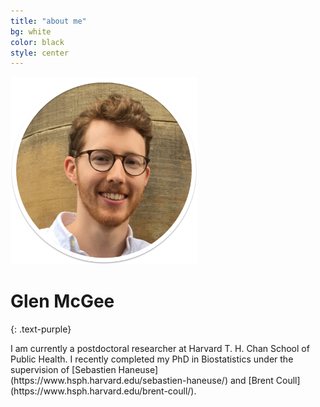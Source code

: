 ```yaml
---
title: "about me"
bg: white
color: black
style: center
---
```



<div class="row">
  <div class="col-md-6">
    <img src="img/headshot1sh.png" height="300px" width="300px">
      
   # Glen McGee
   {: .text-purple}

   <span class="fa-stack subtlecircle" style="font-size:25px; background:white">
    <i class="fa fa-circle fa-stack-2x text-white"></i>
    <a href="mailto:glen_mcgee@hsph.harvard.edu"><i class="fa fa-envelope fa-stack-1x text-black"></i></a>
   </span>
   <span class="fa-stack subtlecircle" style="font-size:25px; background:white">
    <i class="fa fa-circle fa-stack-2x text-white"></i>
    <a href="https://github.com/glenmcgee"><i class="fa fa-github fa-stack-1x text-black"></i></a>
   </span>
   <span class="fa-stack subtlecircle" style="font-size:25px; background:white">
    <i class="fa fa-circle fa-stack-2x text-white"></i>
    <a href="https://scholar.google.com/citations?user=Fe524GEAAAAJ&hl=en&oi=ao"><i class="fa fa-graduation-cap fa-stack-1x text-black"></i></a>
    </span>
      
 </div>
 <div class="col-md-6"> 
      I am currently a postdoctoral researcher at Harvard T. H. Chan School of Public Health. I recently completed my PhD in Biostatistics under the supervision of [Sebastien Haneuse](https://www.hsph.harvard.edu/sebastien-haneuse/) and [Brent Coull](https://www.hsph.harvard.edu/brent-coull/).
  </div>
</div><!-- row -->



 





<!--<span id="forkongithub">
  <a href="{{ site.source_link }}" class="bg-black">
    Fork me on GitHub
  </a>
</span>-->
